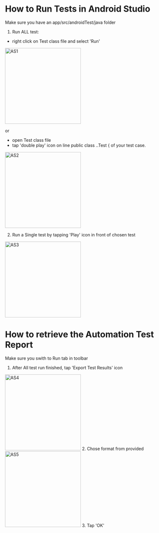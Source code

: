# How to Run Tests in Android Studio

Make sure you have an app/src/androidTest/java folder 
1. Run ALL test:
- right click on Test class file and select 'Run'

<img width="250" alt="AS1" src="https://user-images.githubusercontent.com/104631202/166688913-139edf09-f929-4eaf-a939-2c7a825453f2.png">

or
- open Test class file
- tap 'double play' icon on line public class ..Test { of your test case.
<img width="250" alt="AS2" src="https://user-images.githubusercontent.com/104631202/166692784-de783b39-63d9-4ebd-8650-99090bb8ebc3.png">

2. Run a Single test by tapping 'Play' icon in front of chosen test
<img width="250" alt="AS3" src="https://user-images.githubusercontent.com/104631202/166693031-24df6e0f-01c8-49b3-a440-f73c1cf19fef.png">

# How to retrieve the Automation Test Report

Make sure you swith to Run tab in toolbar
1. After All test run finished, tap 'Export Test Results' icon 
<img width="250" alt="AS4" src="https://user-images.githubusercontent.com/104631202/166693674-05305bb7-0db7-4a29-96e7-2c4e0dfc3dbc.png">
2. Chose format from provided
<img width="250" alt="AS5" src="https://user-images.githubusercontent.com/104631202/166693863-44f132b8-19b4-44f6-9154-25a9c8943ca5.png">
3. Tap 'OK'




